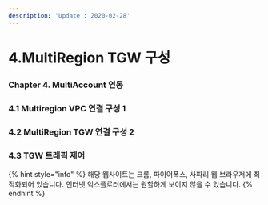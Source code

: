 ```yaml
---
description: 'Update : 2020-02-28'
---
```


# 4.MultiRegion TGW 구성

### Chapter 4. MultiAccount 연동 

### 4.1 Multiregion VPC 연결 구성 1

### 4.2 MultiRegion TGW 연결 구성 2

### 4.3 TGW 트래픽 제어 



{% hint style="info" %}
해당 웹사이트는 크롬, 파이어폭스, 사파리 웹 브라우저에 최적화되어 있습니다.  인터넷 익스플로러에서는 원할하게 보이지 않을 수 있습니다.
{% endhint %}



